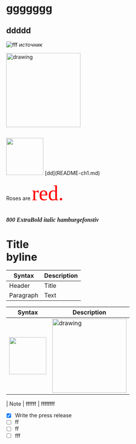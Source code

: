 <h1>ggggggg</h1> 
    
## ddddd
![fff](https://pressbooks.openeducationalberta.ca/app/uploads/sites/3/2018/08/0500Pronormoblast1-Gloria-Kwon.jpg)
_источник_

<img src="https://pressbooks.openeducationalberta.ca/app/uploads/sites/3/2018/08/0500Pronormoblast1-Gloria-Kwon.jpg" alt="drawing" width="200"/>

##
<img src="https://s18955.pcdn.co/wp-content/uploads/2018/02/github.png" width="100"/> 
[dd](README-ch1.md)

Roses are <span style="color:red; font-family:Curlz MT; font-size:4em;">red.</span>

<br /> <span style="font-family: Caxton Std, serif; font-weight: 800; font-size: 16px;font-style: italic">800 ExtraBold italic hamburgefonstiv</span>

# Title <br/> byline

| Syntax      | Description |
| ----------- | ----------- |
| Header      | Title       |
| Paragraph   | Text        |

| Syntax      | Description |
| ----------- | ----------- |
| <img src="https://s18955.pcdn.co/wp-content/uploads/2018/02/github.png" width="100"/>     | <img src="https://pressbooks.openeducationalberta.ca/app/uploads/sites/3/2018/08/0500Pronormoblast1-Gloria-Kwon.jpg" alt="drawing" width="200"/>      |

| Note
| ffffff
| ffffffff

- [x] Write the press release
- [ ] ff
- [ ] ff
- [ ] fff

